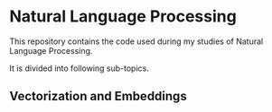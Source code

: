 # Natural Language Processing

This repository contains the code used during my studies of Natural Language Processing.

It is divided into following sub-topics.

## Vectorization and Embeddings

